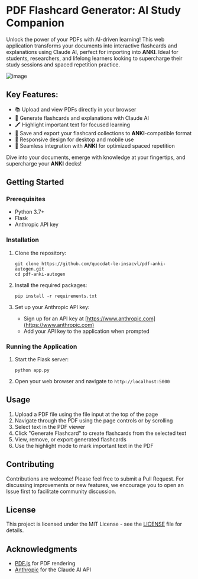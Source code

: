 # PDF Flashcard Generator: AI Study Companion

Unlock the power of your PDFs with AI-driven learning! This web application transforms your documents into interactive flashcards and explanations using Claude AI, perfect for importing into **ANKI**. Ideal for students, researchers, and lifelong learners looking to supercharge their study sessions and spaced repetition practice.

![image](https://github.com/user-attachments/assets/c82dc51e-588e-4d14-b399-34c6784d5d99)

## Key Features:
- 📚 Upload and view PDFs directly in your browser
- 🤖 Generate flashcards and explanations with Claude AI
- 🖍️ Highlight important text for focused learning
- 💾 Save and export your flashcard collections to **ANKI**-compatible format
- 📱 Responsive design for desktop and mobile use
- 🔄 Seamless integration with **ANKI** for optimized spaced repetition

Dive into your documents, emerge with knowledge at your fingertips, and supercharge your **ANKI** decks!

## Getting Started

### Prerequisites

- Python 3.7+
- Flask
- Anthropic API key

### Installation

1. Clone the repository:
   ```
   git clone https://github.com/quocdat-le-insacvl/pdf-anki-autogen.git
   cd pdf-anki-autogen
   ```

2. Install the required packages:
   ```
   pip install -r requirements.txt
   ```

3. Set up your Anthropic API key:
   - Sign up for an API key at [https://www.anthropic.com](https://www.anthropic.com)
   - Add your API key to the application when prompted

### Running the Application

1. Start the Flask server:
   ```
   python app.py
   ```

2. Open your web browser and navigate to `http://localhost:5000`

## Usage

1. Upload a PDF file using the file input at the top of the page
2. Navigate through the PDF using the page controls or by scrolling
3. Select text in the PDF viewer
4. Click "Generate Flashcard" to create flashcards from the selected text
5. View, remove, or export generated flashcards
6. Use the highlight mode to mark important text in the PDF

## Contributing

Contributions are welcome! Please feel free to submit a Pull Request. For discussing improvements or new features, we encourage you to open an Issue first to facilitate community discussion.

## License

This project is licensed under the MIT License - see the [LICENSE](LICENSE) file for details.

## Acknowledgments

- [PDF.js](https://mozilla.github.io/pdf.js/) for PDF rendering
- [Anthropic](https://www.anthropic.com) for the Claude AI API
